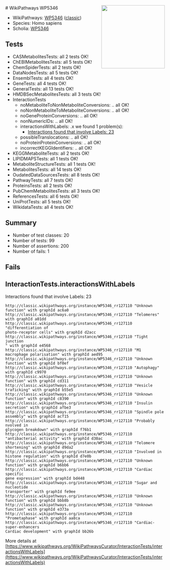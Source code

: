<img style="float: right; width: 200px" src="https://upload.wikimedia.org/wikipedia/commons/thumb/8/83/Wplogo_with_text_500.png/640px-Wplogo_with_text_500.png" />
# WikiPathways WP5346

* WikiPathways: [WP5346](https://wikipathways.org/pathways/WP5346) ([classic](https://classic.wikipathways.org/instance/WP5346))
* Species: Homo sapiens
* Scholia: [WP5346](https://scholia.toolforge.org/wikipathways/WP5346)
## Tests
* CASMetabolitesTests: all 2 tests OK!
* ChEBIMetabolitesTests: all 5 tests OK!
* ChemSpiderTests: all 2 tests OK!
* DataNodesTests: all 5 tests OK!
* EnsemblTests: all 4 tests OK!
* GeneTests: all 4 tests OK!
* GeneralTests: all 13 tests OK!
* HMDBSecMetabolitesTests: all 3 tests OK!
* InteractionTests
    * noMetaboliteToNonMetaboliteConversions: .. all OK!
    * noNonMetaboliteToMetaboliteConversions: .. all OK!
    * noGeneProteinConversions: .. all OK!
    * nonNumericIDs: .. all OK!
    * interactionsWithLabels: .x we found 1 problem(s):
        * [Interactions found that involve Labels: 23](#fe97a8da)
    * possibleTranslocations: .. all OK!
    * noProteinProteinConversions: .. all OK!
    * incorrectKEGGIdentifiers: .. all OK!
* KEGGMetaboliteTests: all 2 tests OK!
* LIPIDMAPSTests: all 1 tests OK!
* MetaboliteStructureTests: all 1 tests OK!
* MetabolitesTests: all 14 tests OK!
* OudatedDataSourcesTests: all 8 tests OK!
* PathwayTests: all 7 tests OK!
* ProteinsTests: all 2 tests OK!
* PubChemMetabolitesTests: all 3 tests OK!
* ReferencesTests: all 6 tests OK!
* UniProtTests: all 5 tests OK!
* WikidataTests: all 4 tests OK!


## Summary

* Number of test classes: 20
* Number of tests: 99
* Number of assertions: 200
* Number of fails: 1

## Fails

<a name="fe97a8da" />

## InteractionTests.interactionsWithLabels

Interactions found that involve Labels: 23
```
http://classic.wikipathways.org/instance/WP5346_rr127110 "Unknown function" with graphId ac6a0
http://classic.wikipathways.org/instance/WP5346_rr127110 "Telomeres" with graphId a01dd
http://classic.wikipathways.org/instance/WP5346_rr127110 "differentiation of 
photo-receptor cells" with graphId d2acc
http://classic.wikipathways.org/instance/WP5346_rr127110 "Tight junction
" with graphId e4568
http://classic.wikipathways.org/instance/WP5346_rr127110 "M1 macrophage polarisation" with graphId aed95
http://classic.wikipathways.org/instance/WP5346_rr127110 "Unknown function" with graphId bf0ef
http://classic.wikipathways.org/instance/WP5346_rr127110 "Autophagy" with graphId c9970
http://classic.wikipathways.org/instance/WP5346_rr127110 "Unknown function" with graphId cd311
http://classic.wikipathways.org/instance/WP5346_rr127110 "Vesicle traficking" with graphId b55e5
http://classic.wikipathways.org/instance/WP5346_rr127110 "Unknown function" with graphId c8390
http://classic.wikipathways.org/instance/WP5346_rr127110 "Insulin secretion" with graphId afbe3
http://classic.wikipathways.org/instance/WP5346_rr127110 "Spindle pole assembly" with graphId acf15
http://classic.wikipathways.org/instance/WP5346_rr127110 "Probably nvolved in
glycogen breakdown" with graphId f76b1
http://classic.wikipathways.org/instance/WP5346_rr127110 "antibacterial activity" with graphId d30ac
http://classic.wikipathways.org/instance/WP5346_rr127110 "Telomere shortening" with graphId d9da2
http://classic.wikipathways.org/instance/WP5346_rr127110 "Involved in 
histone regulation" with graphId d7e0b
http://classic.wikipathways.org/instance/WP5346_rr127110 "Unknown function" with graphId b6bb6
http://classic.wikipathways.org/instance/WP5346_rr127110 "Cardiac specific 
gene expression" with graphId bd448
http://classic.wikipathways.org/instance/WP5346_rr127110 "Sugar and nucleotide
transporter" with graphId fe9ee
http://classic.wikipathways.org/instance/WP5346_rr127110 "Unknown function" with graphId bbb8b
http://classic.wikipathways.org/instance/WP5346_rr127110 "Unknown function" with graphId e373a
http://classic.wikipathways.org/instance/WP5346_rr127110 "Prometaphase" with graphId aa8ca
http://classic.wikipathways.org/instance/WP5346_rr127110 "Cardiac-super-enhancers
Cardiac development" with graphId bb26b
```

More details at [https://www.wikipathways.org/WikiPathwaysCurator/InteractionTests/interactionsWithLabels](https://www.wikipathways.org/WikiPathwaysCurator/InteractionTests/interactionsWithLabels)

